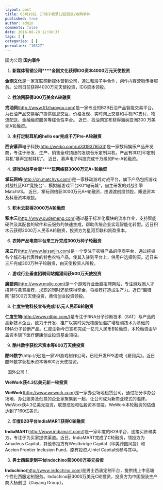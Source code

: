 ```yaml
---
layout: post
title: 03月10日，IT桔子收录12起投资/收购事件
published: true
author: admin
comments: false
date: 2016-08-28 12:08:37
tags: [ ]
categories: [ ]
permalink: "10327"
---
```

  国内公司   **国内事件** 

1. **新媒体营销公司****金刚文化获得IDG资本4000万元天使投资**

**金刚文化**是一家互联网新媒体营销公司，通过和段子手合作，创作内容营销传播服务。公司日前获得4000万元天使投资，IDG资本领投。

2. **找油网获得300万美金A轮融资**

**找油网**(http://www.51zhaoyou.com)是一家专业的B2B石油产品智能交易平台，为石油产品交易客户提供信息交互、价格发现、实时网上交易和手机PC支付、物流配送、金融融资服务等综合性平台。 近日，找油网宣布获得海纳亚洲300 万美元A轮融资。

3. **主打定制耳机的hello ear完成千万Pre-A轮融资**

**西安慕声**电子科技(http://weibo.com/u/3319379533)是一家数码娱乐产品开发商，专注于研发、生产、销售全球顶级的发烧音乐定制耳机，产品有3D打印定制耳机“慕声定制耳机”。 近日，慕声电子科技完成千万级的Pre-A轮融资。

4. **游戏对战平台掌****玩网络获3000万元A+轮融资**

**掌玩网络**(http://cn.matchvs.com/)是一家移动游戏对战平台，旗下产品包括游戏对战社区KO“竞技台”、模拟器游戏平台KO“电玩城”，自主研发的对战引擎MatchVS。 近日，掌玩网络获3000万元A+轮融资，由源渡创投领投，耀途资本及科唐资本跟投。

5. **积木云获得2000万A轮融资**

**积木云**(http://www.oudemeng.com)通过基于标准化模块的流水作业，支持智能硬件及其配套的软件和云服务的快速生成，帮助传统企业实现智能化转型。近日积木云获得2000万人民币A轮融资，投资方为星河互联和凯盈资本。

6. **农特产品电商平台来三斤完成300万种子轮融资**

**来三斤**(http://www.laisanjin.com)是一个专注于农特产品的电商平台，通过挖掘各个城市有代表性的特色农特产品，使其入驻到平台上，供用户选择购买。近日来三斤完成300万种子轮融资，由天使投资人所投。

7. **游戏行业垂直招聘网站魔猎网获500万天使投资**

**魔猎网**(http://www.molie.com)是一个游戏行业垂直招聘网站，专注游戏圈人才招聘与悬赏推荐，求职的同时还能获得奖金，将推荐打造成生产力。近日“魔猎网”获500万天使投资，鼎信创业投资领投。

8. **仁度生物科技宣布完成1亿元人民币B轮融资**

**仁度生物**(http://www.rdbio.com/)是专注于RNA分子诊断技术（SAT）与产品的高新技术企业，致力于开发、推广以实时荧光核酸恒温扩增检测技术为基础的RNA分子诊断产品。仁度生物今日宣布完成一亿元人民币B轮融资，本轮融资由华盖资本旗下医疗健康创业投资基金领投。

9. **酷咔数字获松禾资本等600万天使投资**

**酷咔数字**(http://无)是一家VR游戏制作公司，已经开发FPS游戏《雇佣兵》。近日酷咔数字获松禾资本等600万天使投资。

&nbsp;  国外公司   1. 

**WeWork获4.3亿美元新一轮投资** 

**WeWork**(http://www.wework.com)是一家办公场地租赁公司，通过把分享办公场地、办公服务及创意的企业家聚集到一起，让公司成为新商业模式的温床。WeWork获4.3亿美元投资，联想控股和弘毅资本领投。WeWork本轮融资的估值达到了160亿美元。

2. **印度B2B平台IndiaMART获得C轮融资**

**IndiaMART**(http://www.indiamart.com/)是一家印度的B2B平台，连接买房和卖方，专注于为买家提供渠道。近日，IndiaMART完成了C轮融资，领投方为Amadeus Capital，其他参投方有Westbridge Capital（印美跨国风投）和Accion Frontier Inclusion Fund，原有投资人Intel Capital也参与其中。

3. **男士西装定制平台Indochino获3000万美元投资**

**Indochino**(http://www.indochino.com)是男士西装定制平台，提供线上中高端个性化西服定制服务。Indochino获3000万美元C轮投资，投资方为中国服装生产商大杨创世（Dayang Group）。 